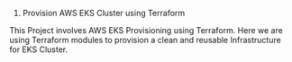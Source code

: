 1. Provision AWS EKS Cluster using Terraform

This Project involves AWS EKS Provisioning using Terraform.
Here we are using Terraform modules to provision a clean and reusable Infrastructure for EKS Cluster.